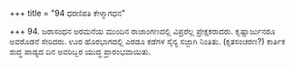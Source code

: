 +++
title = "94 ಧರಣಿಪತಿ ಕೇಳ್ಮಾಗಧನ"

+++
94. ಜರಾಸಂಧನ ಅರಮನೆಯ ಮುಂದಿನ ರಾಜಾಂಗಣದಲ್ಲಿ ವಿಪ್ರರೆಲ್ಲ ಪ್ರೇಕ್ಷಕರಾದರು. ಕೃಷ್ಣಾರ್ಜುನರೂ ಅವರೊಡನೆ ಸೇರಿದರು. ಊರ ಹೊರಭಾಗದಲ್ಲಿ ಎರಡೂ ಕಡೆಗಳ ಸೈನ್ಯ ಸಜ್ಜಾಗಿ ನಿಂತಿತು. (ಕೃತಸಂಚರಣ?) ಕಾರ್ತಿಕ ಶುದ್ಧ ಪಾಡ್ಯದ ದಿನ ಅವರಿಬ್ಬರ ಯುದ್ಧ ಪ್ರಾರಂಭವಾಯಿತು.